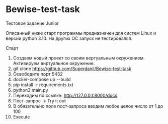 # Bewise-test-task
Тестовое задание Junior

Описанный ниже старт программы предназначен для систем Linux и версии python 3.10. На других ОС запуск не тестировался.

Старт
1. Создаем новый проект со своим вертуальным окружением. Активируем виртуальное окружение.
2. git clone https://github.com/Superdanil/Bewise-test-task
3. Освободите порт 5432
4. docker-compose up --build
5. pip install -r requirements.txt
6. python3 main.py
7. Переходим по ссылке: http://127.0.0.1:8000/docs
8. Пост-запрос -> Try it out
9. В обязательно поле пост-запроса вводим любое целое число от 1 до 100
10. Execute
